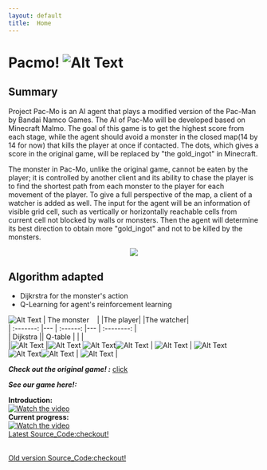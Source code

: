 ```yaml
---
layout: default
title:  Home
---
```


Pacmo! ![Alt Text](https://github.com/qdingqim/Pac-mo/raw/master/docs/decos/timg.gif) 
=========

Summary
---------

Project Pac-Mo is an AI agent that plays a modified version of the Pac-Man by Bandai Namco Games. The AI of Pac-Mo will be developed based on Minecraft Malmo. The goal of this game is to get the highest score from each stage, while the agent should avoid a monster in the closed map(14 by 14 for now) that kills the player at once if contacted. The dots, which gives a score in the original game, will be replaced by "the gold_ingot" in Minecraft.

The monster in Pac-Mo, unlike the original game, cannot be eaten by the player; it is controlled by another client and its ability to chase the player is to find the shortest path from each monster to the player for each movement of the player. To give a full perspective of the map, a client of a watcher is added as well. The input for the agent will be an information of visible grid cell, such as vertically or horizontally reachable cells from current cell not blocked by walls or monsters. Then the agent will determine its best direction to obtain more "gold_ingot" and not to be killed by the monsters.

<div style="text-align:center"><img src ="https://github.com/qdingqim/Pac-mo/raw/master/docs//decos/intro.png" /></div>

Algorithm adapted
---------
- Dijkrstra for the monster's action
- Q-Learning for agent's reinforcement learning

![Alt Text](https://github.com/qdingqim/Pac-mo/raw/master/docs//decos/blank.jpg)                                                          | The monster    | |The player| |The watcher|    
| :-------: |--- | :------:   |--- |  :--------:    |    
| Dijkstra        || Q-table |     |       |     
|![Alt Text](https://github.com/qdingqim/Pac-mo/raw/master/docs//decos/monster.png)          |![Alt Text](https://github.com/qdingqim/Pac-mo/raw/master/docs//decos/blank.jpg) ![Alt Text](https://github.com/qdingqim/Pac-mo/raw/master/docs//decos/blank.jpg)![Alt Text](https://github.com/qdingqim/Pac-mo/raw/master/docs//decos/blank.jpg) |    ![Alt Text](https://github.com/qdingqim/Pac-mo/raw/master/docs/decos/player.png)          | ![Alt Text](https://github.com/qdingqim/Pac-mo/raw/master/docs//decos/blank.jpg)![Alt Text](https://github.com/qdingqim/Pac-mo/raw/master/docs//decos/blank.jpg)![Alt Text](https://github.com/qdingqim/Pac-mo/raw/master/docs//decos/blank.jpg)  |      ![Alt Text](https://github.com/qdingqim/Pac-mo/raw/master/docs//decos/watcher.png)         | 



___Check out the original game! :___ [click](https://www.google.com/search?q=pac+man&rlz=1C1CHZL_zh-CNUS736US736&oq=pac+man&aqs=chrome..69i57j0l5.2287j0j9&sourceid=chrome&ie=UTF-8#clb=clb)

___See our game here!:___

__Introduction:__
<br>[![Watch the video](https://github.com/qdingqim/Pac-mo/raw/master/docs/decos/introv.png)](https://youtu.be/5p-iBizMFhM)
<br>__Current progress:__
<br>[![Watch the video](https://github.com/qdingqim/Pac-mo/raw/master/docs/status_etc/pv.png)](https://youtu.be/xJiR9AwN5yE)
<br>[Latest Source_Code:checkout!](https://github.com/qdingqim/Pac-mo/blob/master/pacmo1_6.py)

<br>[Old version Source_Code:checkout!](https://github.com/qdingqim/Pac-mo)

